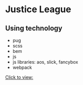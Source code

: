 # Justice League

## Using technology

- pug
- scss
- bem
- js
- js libraries: aos, slick, fancybox
- webpack

[Click to view: ](https://andreyprovkov.github.io/justice-league-to-view/)
